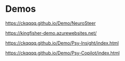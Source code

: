 # Demos

https://ckqqqq.github.io/Demo/NeuroSteer

https://kingfisher-demo.azurewebsites.net/

https://ckqqqq.github.io/Demo/Psy-Insight/index.html

https://ckqqqq.github.io/Demo/Psy-Copilot/index.html



